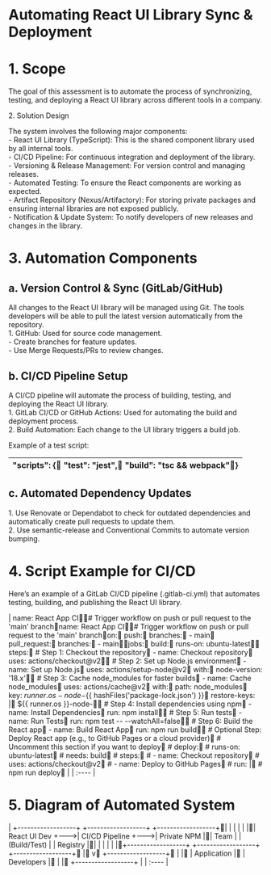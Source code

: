 # Automating React UI Library Sync & Deployment

# **1\. Scope**

The goal of this assessment is to automate the process of synchronizing, testing, and deploying a React UI library across different tools in a company. 

2\. Solution Design

The system involves the following major components:  
\- React UI Library (TypeScript): This is the shared component library used by all internal tools.  
\- CI/CD Pipeline: For continuous integration and deployment of the library.  
\- Versioning & Release Management: For version control and managing releases.  
\- Automated Testing: To ensure the React components are working as expected.  
\- Artifact Repository (Nexus/Artifactory): For storing private packages and ensuring internal libraries are not exposed publicly.  
\- Notification & Update System: To notify developers of new releases and changes in the library.

# **3\. Automation Components**

## **a. Version Control & Sync (GitLab/GitHub)**

All changes to the React UI library will be managed using Git. The tools developers will be able to pull the latest version automatically from the repository.  
1\. GitHub: Used for source code management.  
\- Create branches for feature updates.  
\- Use Merge Requests/PRs to review changes.

## **b. CI/CD Pipeline Setup**

A CI/CD pipeline will automate the process of building, testing, and deploying the React UI library.  
1\. GitLab CI/CD or GitHub Actions: Used for automating the build and deployment process.  
2\. Build Automation: Each change to the UI library triggers a build job.

Example of a test script:

| "scripts": {  "test": "jest",  "build": "tsc && webpack"} |
| :---- |

## **c. Automated Dependency Updates**

1\. Use Renovate or Dependabot to check for outdated dependencies and automatically create pull requests to update them.  
2\. Use semantic-release and Conventional Commits to automate version bumping.

# **4\. Script Example for CI/CD**

Here’s an example of a GitLab CI/CD pipeline (.gitlab-ci.yml) that automates testing, building, and publishing the React UI library.

| name: React App CI\# Trigger workflow on push or pull request to the 'main' branchname: React App CI\# Trigger workflow on push or pull request to the 'main' branchon:  push:    branches:      \- main  pull\_request:    branches:      \- mainjobs:  build:    runs-on: ubuntu-latest    steps:      \# Step 1: Checkout the repository      \- name: Checkout repository        uses: actions/checkout@v2      \# Step 2: Set up Node.js environment      \- name: Set up Node.js        uses: actions/setup-node@v2        with:          node-version: '18.x'      \# Step 3: Cache node\_modules for faster builds      \- name: Cache node\_modules        uses: actions/cache@v2        with:          path: node\_modules          key: ${{ runner.os }}-node-${{ hashFiles('package-lock.json') }}          restore-keys: |            ${{ runner.os }}\-node-      \# Step 4: Install dependencies using npm      \- name: Install Dependencies        run: npm install      \# Step 5: Run tests      \- name: Run Tests        run: npm test \-- \--watchAll=false      \# Step 6: Build the React app      \- name: Build React App        run: npm run build      \# Optional Step: Deploy React app (e.g., to GitHub Pages or a cloud provider)      \# Uncomment this section if you want to deploy      \# deploy:      \#   runs-on: ubuntu-latest      \#   needs: build      \#   steps:      \#     \- name: Checkout repository      \#       uses: actions/checkout@v2      \#     \- name: Deploy to GitHub Pages      \#       run: |      \#         npm run deploy |
| :---- |

# **5\. Diagram of Automated System**

| \+------------------+    \+------------------+    \+------------------+|                  |    |                  |    |                  ||   React UI Dev   \+---\>|  CI/CD Pipeline   \+---\>|  Private NPM      ||   Team           |    |  (Build/Test)     |    |  Registry         ||                  |    |                  |    |                  |\+------------------+    \+------------------+    \+------------------+                            |                            v                     \+------------------+                     |                  |                     |   Application    |                     |   Developers     |                     |                  |                     \+------------------+ |
| :---- |

